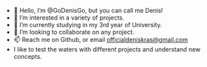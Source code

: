 - 👋 Hello, I’m @GoDenisGo, but you can call me Denis!
- 👀 I’m interested in a variety of projects.
- 🌱 I’m currently studying in my 3rd year of University.
- 💞️ I’m looking to collaborate on any project.
- 📫 Reach me on Github, or email officialdeniskras@gmail.com
- I like to test the waters with different projects and understand new concepts.

<!---
GoDenisGo/GoDenisGo is a ✨ special ✨ repository because its `README.md` (this file) appears on your GitHub profile.
You can click the Preview link to take a look at your changes.
--->
